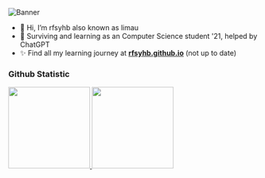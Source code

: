 ![Banner](https://media.licdn.com/dms/image/D5616AQFhDKsinBKsAA/profile-displaybackgroundimage-shrink_350_1400/0/1716176135519?e=1721865600&v=beta&t=PpcMQENHqWxrw913FuTzfQtINxTaVoR9USvK1AFRo_4)

- 👋 Hi, I’m rfsyhb also known as limau
- 🌱 Surviving and learning as an Computer Science student '21, helped by ChatGPT
- ✨ Find all my learning journey at [**rfsyhb.github.io**](https://rfsyhb.github.io/) (not up to date)

<!---
rfsyhb/rfsyhb is a ✨ special ✨ repository because its `README.md` (this file) appears on your GitHub profile.
You can click the Preview link to take a look at your changes.
--->
### Github Statistic
<p align="left">
<a href="https://github.com/rfsyhb">
  <img height="164em" src="https://github-readme-stats-eight-theta.vercel.app/api?username=rfsyhb&show_icons=true&theme=algolia&include_all_commits=true&count_private=true"/>
  <img height="164em" src="https://github-readme-stats-eight-theta.vercel.app/api/top-langs/?username=rfsyhb&layout=compact&langs_count=8&theme=algolia"/>
</a>
</p>
